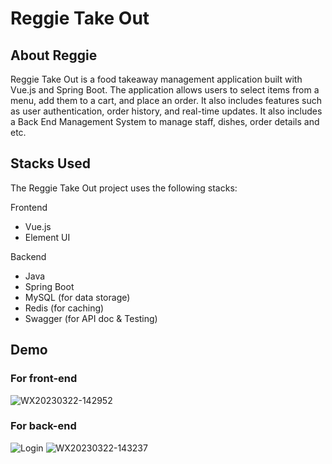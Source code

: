 # Reggie Take Out

## About Reggie
Reggie Take Out is a food takeaway management application built with Vue.js and Spring Boot. 
The application allows users to select items from a menu, add them to a cart, and place an order. 
It also includes features such as user authentication, order history, and real-time updates.
It also includes a Back End Management System to manage staff, dishes, order details and etc.

## Stacks Used

The Reggie Take Out project uses the following stacks:

Frontend
 - Vue.js
 - Element UI

Backend
 - Java
 - Spring Boot
 - MySQL (for data storage)
 - Redis (for caching)
 - Swagger (for API doc & Testing)
 


## Demo

### For front-end
![WX20230322-142952](https://user-images.githubusercontent.com/105506874/226920744-8461edfe-0937-46c5-977e-862183dba33b.png)

### For back-end
![Login](https://user-images.githubusercontent.com/105506874/226922377-902b9d11-2af2-4277-8eac-f3c232a2b56d.png)
![WX20230322-143237](https://user-images.githubusercontent.com/105506874/226921347-22c1eb5a-195f-4c85-a436-b861ca418e96.png)



